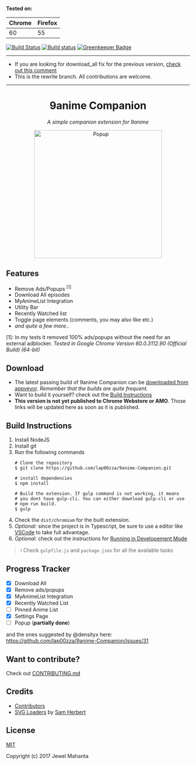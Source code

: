 **Tested on:**

Chrome | Firefox
-------|--------
60     | 55

[![Build Status](https://travis-ci.org/lap00zza/9anime-Companion.svg?branch=master)](https://travis-ci.org/lap00zza/9anime-Companion)
[![Build status](https://ci.appveyor.com/api/projects/status/glkjys3aw8y9m8vb/branch/master?svg=true)](https://ci.appveyor.com/project/lap00zza/9anime-companion/branch/master)
[![Greenkeeper Badge](https://badges.greenkeeper.io/lap00zza/9anime-Companion.svg)](https://greenkeeper.io/)

<hr>

* If you are looking for download_all fix for the previous version, [check out this comment](https://github.com/lap00zza/9anime-Companion/issues/27#issuecomment-308515047)
* This is the rewrite branch. All contributions are welcome.

<hr>

<h1 align="center">
  9anime Companion
</h1>
<p align="center"><em>A simple companion extension for 9anime</em></p>
<p align="center">
    <img src="https://image.ibb.co/jhPg4v/popup.png" height="350px" width="auto" alt="Popup">
</p>

## Features
* Remove Ads/Popups <sup>[1]</sup>
* Download All episodes
* MyAnimeList Integration
* Utility Bar
* Recently Watched list
* Toggle page elements (comments, you may also like etc.)
* *and quite a few more..*
 
[1]: In my tests it removed 100% ads/popups without the need for an external adblocker. *Tested in Google Chrome Version 60.0.3112.90 (Official Build) (64-bit)*

## Download
* The latest passing build of 9anime Companion can be [downloaded from appveyor](https://ci.appveyor.com/project/lap00zza/9anime-Companion/build/artifacts?branch=master). *Remember that the builds are quite frequent.*
* Want to build it yourself? check out the [Build Instructions](#build-instructions)
* **This version is not yet published to Chrome Webstore or AMO**. Those links will be updated here as soon as it is published.

## Build Instructions
1. Install NodeJS
2. Install git
3. Run the following commands
   ```shell
   # Clone the repository
   $ git clone https://github.com/lap00zza/9anime-Companion.git
    
   # install dependencies
   $ npm install
 
   # Build the extension. If gulp command is not working, it means 
   # you dont have gulp-cli. You can either download gulp-cli or use
   # npm run build.
   $ gulp
   ```
4. Check the `dist/chromium` for the built extension.
5. *Optional:* since the project is in Typescript, be sure to use a editor like [VSCode](https://code.visualstudio.com/) to take full advantage.
6. *Optional:* check out the instructions for [Running in Developement Mode](https://github.com/lap00zza/9anime-Companion/wiki/Running-in-Developement-Mode)

> :information_source: Check `gulpfile.js` and `package.json` for all the available tasks

## Progress Tracker
- [x] Download All
- [x] Remove ads/popups
- [x] MyAnimeList Integration
- [x] Recently Watched List
- [ ] Pinned Anime List
- [x] Settings Page
- [ ] Popup (**partially done**)

and the ones suggested by @densityx here: https://github.com/lap00zza/9anime-Companion/issues/31

## Want to contribute?
Check out [CONTRIBUTING.md](https://github.com/lap00zza/9anime-Companion/blob/rewrite/typescript/.github/CONTRIBUTING.md)

## Credits
* [Contributors](https://github.com/lap00zza/9anime-Companion/graphs/contributors)
* [SVG Loaders](https://github.com/SamHerbert/SVG-Loaders) by [Sam Herbert](https://github.com/SamHerbert)


## License
[MIT](https://github.com/lap00zza/9anime-Companion/blob/rewrite/typescript/LICENSE)

Copyright (c) 2017 Jewel Mahanta
